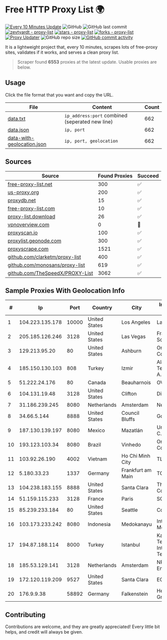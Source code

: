 
# Free HTTP Proxy List 🌍

[![Every 10 Minutes Update](https://github.com/mertguvencli/http-proxy-list/actions/workflows/main.yml/badge.svg?branch=main)](https://github.com/mertguvencli/http-proxy-list/actions/workflows/main.yml)
![GitHub](https://img.shields.io/github/license/mertguvencli/http-proxy-list)
![GitHub last commit](https://img.shields.io/github/last-commit/mertguvencli/http-proxy-list)
[![zevtyardt - proxy-list](https://img.shields.io/static/v1?label=zevtyardt&message=proxy-list&color=blue&logo=github)](https://github.com/zevtyardt/proxy-list "Go to GitHub repo")
[![stars - proxy-list](https://img.shields.io/github/stars/zevtyardt/proxy-list?style=social)](https://github.com/zevtyardt/proxy-list)
[![forks - proxy-list](https://img.shields.io/github/forks/zevtyardt/proxy-list?style=social)](https://github.com/zevtyardt/proxy-list)
[![Proxy Updater](https://github.com/zevtyardt/proxy-list/workflows/Proxy%20Updater/badge.svg)](https://github.com/zevtyardt/proxy-list/actions?query=workflow:"Proxy+Updater")
![GitHub repo size](https://img.shields.io/github/repo-size/zevtyardt/proxy-list)
[![GitHub commit activity](https://img.shields.io/github/commit-activity/m/zevtyardt/proxy-list?logo=commits)](https://github.com/zevtyardt/proxy-list/commits/main)

It is a lightweight project that, every 10 minutes, scrapes lots of free-proxy sites, validates if it works, and serves a clean proxy list.

> Scraper found **6553** proxies at the latest update. Usable proxies are below.

## Usage

Click the file format that you want and copy the URL.

|File|Content|Count|
|----|-------|-----|
|[data.txt](https://raw.githubusercontent.com/mertguvencli/http-proxy-list/main/proxy-list/data.txt)|`ip_address:port` combined (seperated new line)|662|
|[data.json](https://raw.githubusercontent.com/mertguvencli/http-proxy-list/main/proxy-list/data.json)|`ip, port`|662|
|[data-with-geolocation.json](https://raw.githubusercontent.com/mertguvencli/http-proxy-list/main/proxy-list/data-with-geolocation.json)|`ip, port, geolocation`|662|

## Sources

|Source|Found Proxies|Succeed|
|------|-------------|-------|
|[free-proxy-list.net](https://free-proxy-list.net)|300|✅|
|[us-proxy.org](https://www.us-proxy.org)|200|✅|
|[proxydb.net](http://proxydb.net)|15|✅|
|[free-proxy-list.com](https://free-proxy-list.com/?page=&port=&type%5B%5D=http&type%5B%5D=https&up_time=0&search=Search)|10|✅|
|[proxy-list.download](https://www.proxy-list.download/HTTP)|26|✅|
|[vpnoverview.com](https://vpnoverview.com/privacy/anonymous-browsing/free-proxy-servers)|0|🚫|
|[proxyscan.io](https://www.proxyscan.io)|100|✅|
|[proxylist.geonode.com](https://proxylist.geonode.com/api/proxy-list?limit=300&page=1&sort_by=lastChecked&sort_type=desc&protocols=http,https)|300|✅|
|[proxyscrape.com](https://api.proxyscrape.com/v2/?request=displayproxies&protocol=http&timeout=10000&country=all&ssl=all&anonymity=all)|1521|✅|
|[github.com/clarketm/proxy-list](https://raw.githubusercontent.com/clarketm/proxy-list/master/proxy-list-raw.txt)|400|✅|
|[github.com/monosans/proxy-list](https://raw.githubusercontent.com/monosans/proxy-list/main/proxies/http.txt)|619|✅|
|[github.com/TheSpeedX/PROXY-List](https://raw.githubusercontent.com/TheSpeedX/PROXY-List/master/http.txt)|3062|✅|


## Sample Proxies With Geolocation Info

|#|Ip|Port|Country|City|Internet Service Provider|
|-|--|----|-------|----|-------------------------|
|1|104.223.135.178|10000|United States|Los Angeles|LayerHost|
|2|205.185.126.246|3128|United States|Las Vegas|FranTech Solutions|
|3|129.213.95.20|80|United States|Ashburn|Oracle Corporation|
|4|185.150.130.103|808|Turkey|Izmir|Alastyr Telekomunikasyon A.S.|
|5|51.222.24.176|80|Canada|Beauharnois|OVH SAS|
|6|104.131.19.48|3128|United States|Clifton|DigitalOcean, LLC|
|7|31.186.239.245|8080|Netherlands|Amsterdam|NetSkope Inc|
|8|34.66.5.144|8888|United States|Council Bluffs|Google LLC|
|9|187.130.139.197|8080|Mexico|Mazatlán|Uninet S.A. de C.V.|
|10|193.123.103.34|8080|Brazil|Vinhedo|Oracle Corporation|
|11|103.92.26.190|4002|Vietnam|Ho Chi Minh City|TLSOFT|
|12|5.180.33.23|1337|Germany|Frankfurt am Main|TCK OOO|
|13|104.238.183.155|8888|United States|Santa Clara|The Constant Company|
|14|51.159.115.233|3128|France|Paris|SCALEWAY|
|15|85.239.233.184|80|United States|Seattle|Contabo Inc.|
|16|103.173.233.242|8080|Indonesia|Medokanayu|Intergate Cahaya Media|
|17|194.87.188.114|8000|Turkey|Istanbul|Kadir Huseyin Tezcan Nosspeed Internet Teknolojileri|
|18|185.53.129.141|3128|Netherlands|Amsterdam|NFOrce Entertainment BV|
|19|172.120.119.209|9527|United States|Santa Clara|EGIHosting|
|20|176.9.9.38|58892|Germany|Falkenstein|Hetzner Online GmbH|



## Contributing

Contributions are welcome, and they are greatly appreciated! Every
little bit helps, and credit will always be given.

